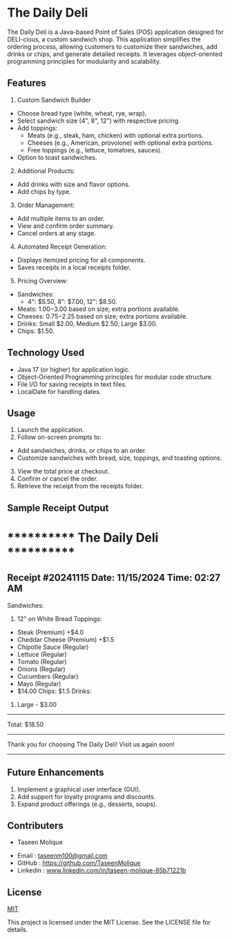 
# The Daily Deli

The Daily Deli is a Java-based Point of Sales (POS) application designed for DELI-cious, a custom sandwich shop. This application simplifies the ordering process, allowing customers to customize their sandwiches, add drinks or chips, and generate detailed receipts. It leverages object-oriented programming principles for modularity and scalability.


## Features

1.  Custom Sandwich Builder
* Choose bread type (white, wheat, rye, wrap).
* Select sandwich size (4", 8", 12") with respective pricing.
* Add toppings:
    * Meats (e.g., steak, ham, chicken) with optional extra portions.
    * Cheeses (e.g., American, provolone) with optional extra portions.
    * Free toppings (e.g., lettuce, tomatoes, sauces).
* Option to toast sandwiches.

2. Additional Products:
* Add drinks with size and flavor options.
* Add chips by type.

3. Order Management:
* Add multiple items to an order.
* View and confirm order summary.
* Cancel orders at any stage.

4. Automated Receipt Generation:
* Displays itemized pricing for all components.
* Saves receipts in a local receipts folder.

5. Pricing Overview:
* Sandwiches:
    * 4": $5.50, 8": $7.00, 12": $8.50.
* Meats: $1.00-$3.00 based on size; extra portions available.
* Cheeses: $0.75-$2.25 based on size; extra portions available.
* Drinks: Small $2.00, Medium $2.50, Large $3.00.
* Chips: $1.50.
## Technology Used

* Java 17 (or higher) for application logic.
* Object-Oriented Programming principles for modular code structure.
* File I/O for saving receipts in text files.
* LocalDate for handling dates.

## Usage
1. Launch the application.
2. Follow on-screen prompts to:
* Add sandwiches, drinks, or chips to an order.
* Customize sandwiches with bread, size, toppings, and toasting options.
3. View the total price at checkout.
4. Confirm or cancel the order.
5. Retrieve the receipt from the receipts folder.



## Sample Receipt Output
********** The Daily Deli **********
=====================================
Receipt #20241115
Date: 11/15/2024
Time: 02:27 AM
-------------------------------------
Sandwiches:
1. 12" on White Bread
Toppings:
- Steak (Premium) +$4.0
- Cheddar Cheese (Premium) +$1.5
- Chipotle Sauce (Regular)
- Lettuce (Regular)
- Tomato (Regular)
- Onions (Regular)
- Cucumbers (Regular)
- Mayo (Regular)
 - $14.00
Chips: $1.5
Drinks:
1. Large - $3.00
-------------------------------------
Total: $18.50
*************************************
Thank you for choosing The Daily Deli!
Visit us again soon!
*************************************

## Future Enhancements
1. Implement a graphical user interface (GUI).
2. Add support for loyalty programs and discounts.
3. Expand product offerings (e.g., desserts, soups).

## Contributers

- Taseen Molique 
* Email : taseenm100@gmail.com 
* GitHub : https://github.com/TaseenMolique
* Linkedin : www.linkedin.com/in/taseen-molique-85b71221b





## License

[MIT](https://choosealicense.com/licenses/mit/)

This project is licensed under the MIT License. See the LICENSE file for details.